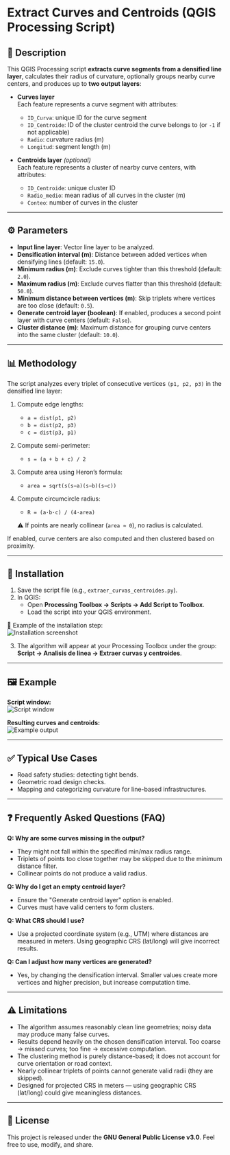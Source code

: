 # Extract Curves and Centroids (QGIS Processing Script)

## 📌 Description
This QGIS Processing script **extracts curve segments from a densified line layer**, calculates their radius of curvature, optionally groups nearby curve centers, and produces up to **two output layers**:

- **Curves layer**  
  Each feature represents a curve segment with attributes:  
  - `ID_Curva`: unique ID for the curve segment  
  - `ID_Centroide`: ID of the cluster centroid the curve belongs to (or `-1` if not applicable)  
  - `Radio`: curvature radius (m)  
  - `Longitud`: segment length (m)

- **Centroids layer** *(optional)*  
  Each feature represents a cluster of nearby curve centers, with attributes:  
  - `ID_Centroide`: unique cluster ID  
  - `Radio_medio`: mean radius of all curves in the cluster (m)  
  - `Conteo`: number of curves in the cluster  

---

## ⚙️ Parameters
- **Input line layer**: Vector line layer to be analyzed.  
- **Densification interval (m)**: Distance between added vertices when densifying lines (default: `15.0`).  
- **Minimum radius (m)**: Exclude curves tighter than this threshold (default: `2.0`).  
- **Maximum radius (m)**: Exclude curves flatter than this threshold (default: `50.0`).  
- **Minimum distance between vertices (m)**: Skip triplets where vertices are too close (default: `0.5`).  
- **Generate centroid layer (boolean)**: If enabled, produces a second point layer with curve centers (default: `False`).  
- **Cluster distance (m)**: Maximum distance for grouping curve centers into the same cluster (default: `10.0`).  

---

## 📊 Methodology
The script analyzes every triplet of consecutive vertices `(p1, p2, p3)` in the densified line layer:

1. Compute edge lengths:  
   - `a = dist(p1, p2)`  
   - `b = dist(p2, p3)`  
   - `c = dist(p3, p1)`

2. Compute semi-perimeter:  
   - `s = (a + b + c) / 2`

3. Compute area using Heron’s formula:  
   - `area = sqrt(s(s−a)(s−b)(s−c))`

4. Compute circumcircle radius:  
   - `R = (a·b·c) / (4·area)`  

   ⚠️ If points are nearly collinear (`area ≈ 0`), no radius is calculated.  

If enabled, curve centers are also computed and then clustered based on proximity.  

---

## 🚀 Installation
1. Save the script file (e.g., `extraer_curvas_centroides.py`).  
2. In QGIS:  
   - Open **Processing Toolbox → Scripts → Add Script to Toolbox**.  
   - Load the script into your QGIS environment.  

📸 Example of the installation step:  
![Installation screenshot](images/instalar_script.png)

3. The algorithm will appear at your Processing Toolbox under the group: **Script → Analisis de linea → Extraer curvas y centroides**.  

---

## 🖼️ Example

**Script window:**  
![Script window]([Ventana.png](https://github.com/Javisionario/Radios-de-curva/blob/images/Ventana.png))

**Resulting curves and centroids:**  
![Example output](Ejemplo.png)

---

## ✅ Typical Use Cases
- Road safety studies: detecting tight bends.  
- Geometric road design checks.  
- Mapping and categorizing curvature for line-based infrastructures.  

---

## ❓ Frequently Asked Questions (FAQ)

**Q: Why are some curves missing in the output?**  
- They might not fall within the specified min/max radius range.  
- Triplets of points too close together may be skipped due to the minimum distance filter.  
- Collinear points do not produce a valid radius.  

**Q: Why do I get an empty centroid layer?**  
- Ensure the "Generate centroid layer" option is enabled.  
- Curves must have valid centers to form clusters.  

**Q: What CRS should I use?**  
- Use a projected coordinate system (e.g., UTM) where distances are measured in meters. Using geographic CRS (lat/long) will give incorrect results.  

**Q: Can I adjust how many vertices are generated?**  
- Yes, by changing the densification interval. Smaller values create more vertices and higher precision, but increase computation time.  

---

## ⚠️ Limitations
- The algorithm assumes reasonably clean line geometries; noisy data may produce many false curves.  
- Results depend heavily on the chosen densification interval. Too coarse → missed curves; too fine → excessive computation.  
- The clustering method is purely distance-based; it does not account for curve orientation or road context.  
- Nearly collinear triplets of points cannot generate valid radii (they are skipped).  
- Designed for projected CRS in meters — using geographic CRS (lat/long) could give meaningless distances.  

---

## 📄 License
This project is released under the **GNU General Public License v3.0**. Feel free to use, modify, and share.  
